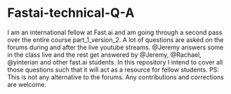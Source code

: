# Fastai-technical-Q-A
I am an international fellow at Fast.ai and am going through a second pass over the entire course part_1_version_2.  A lot of questions are asked on the forums during and after the live youtube streams. @Jeremy answers some in the class live and the rest get answered by @Jeremy, @Rachael, @yinterian and other fast.ai students.  In this repository I intend to cover all those questions such that it will act as a resource for fellow students.  PS: This is not any alternative to the forums. Any contributions and corrections are welcome.
